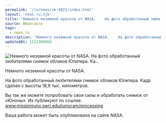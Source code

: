 ```yaml
---
permalink: '/ru/news/vk-4821/index.html'
layout: 'news.ru.njk'
title: 'Немного неземной красоты от NASA.    На фото обработанный любителями снимок облаков Юпитера. Ка…'
source: ВКонтакте
tags:
  - news_ru
description: 'Немного неземной красоты от NASA.    На фото обработанный любителями снимок облаков Юпитера. Ка…'
updatedAt: 1512309660
---
```

![Немного неземной красоты от NASA.    На фото обработанный любителями снимок облаков Юпитера. Ка…](https://sun9-9.userapi.com/impf/c824202/v824202619/44c8b/_yTJaUTcNeM.jpg?size=1041x884&quality=96&proxy=1&sign=4383b347798c4984a4a02f67fa488478&c_uniq_tag=At5w6A34T1kX-01FpZl_cMAQ7OHGNDHQ7XTXCCKy81Y&type=album)

Немного неземной красоты от NASA.

На фото обработанный любителями снимок облаков Юпитера. Кадр сделан с высоты 18,9 тыс. километров.

Вы так же можете попробовать свои силы и обработать снимок от «Юноны». Их публикуют по ссылке: www.missionjuno.swri.edu/junocam/processing

Ваша работа может быть опубликована на сайте NASA.
